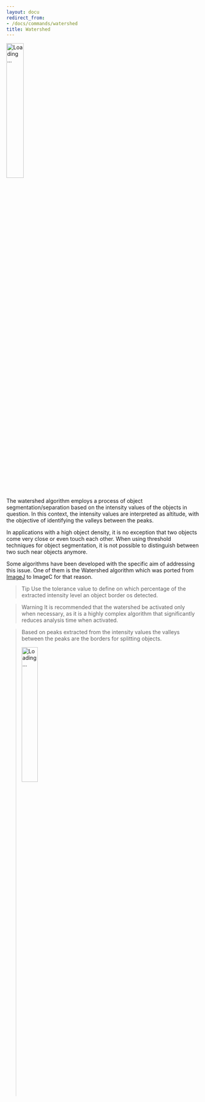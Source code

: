 ```yaml
---
layout: docu
redirect_from:
- /docs/commands/watershed
title: Watershed
---
```



<a href="{{ site.baseurl }}/images/commands/watershed-screenshot.png" data-lightbox="image"><img src="{{ site.baseurl }}/images/commands/watershed-screenshot.png" style="width: 30%" alt="Loading ..."/></a>


The watershed algorithm employs a process of object segmentation/separation based on the intensity values of the objects in question. 
In this context, the intensity values are interpreted as altitude, with the objective of identifying the valleys between the peaks.

In applications with a high object density, it is no exception that two objects come very close or even touch each other.
When using threshold techniques for object segmentation, it is not possible to distinguish between two such near objects anymore.

Some algorithms have been developed with the specific aim of addressing this issue.
One of them is the Watershed algorithm which was ported from [ImageJ](https://imagej.net/imaging/watershed) to ImageC for that reason.

> Tip Use the tolerance value to define on which percentage of the extracted intensity level an object border os detected.

> Warning It is recommended that the watershed be activated only when necessary, as it is a highly complex algorithm that significantly reduces analysis time when activated.


> Based on peaks extracted from the intensity values the valleys between the peaks are the borders for splitting objects.
> 
> <a href="{{ site.baseurl }}/images/commands/watershed.drawio.svg" data-lightbox="image"><img src="{{ site.baseurl }}/images/commands/watershed.drawio.svg" style="width: 30%" alt="Loading ..."/></a>
